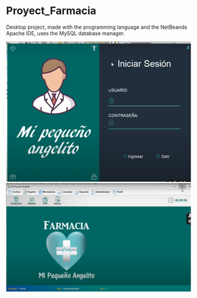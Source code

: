 # Proyect_Farmacia
Desktop project, made with the programming language and the NetBeands Apache IDE, uses the MySQL database manager.

![Img](https://github.com/SakNoelCode/Imagenes_Proyectos/blob/master/Captura%20de%20pantalla%20(3187).png)
![Img](https://github.com/SakNoelCode/Imagenes_Proyectos/blob/master/Captura%20de%20pantalla%20(3188).png)
